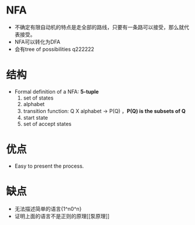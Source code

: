 # NFA
- 不确定有限自动机的特点是走全部的路线，只要有一条路可以接受，那么就代表接受。
- NFA可以转化为DFA
- 会有tree of possibilities
q222222
# 结构
- Formal definition of a NFA: **5-tuple**
	1. set of states
	2. alphabet
	3. transition function: Q X alphabet -> P(Q) ，**P(Q) is the subsets of Q**
	4. start state
	5. set of accept states
# 优点
- Easy to present the process.

# 缺点
- 无法描述简单的语言{1^n0^n}
- 证明上面的语言不是正则的原理[[泵原理]]
